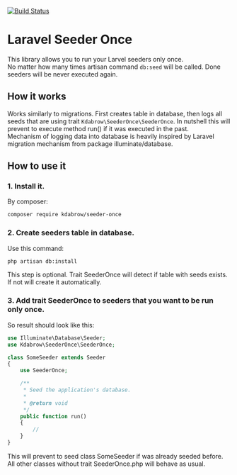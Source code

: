 [![Build Status](https://travis-ci.com/karoldabro/seeder-once.svg?branch=master)](https://travis-ci.com/karoldabro/seeder-once)
# Laravel Seeder Once
This library allows you to run your Larvel seeders only once. <br> No matter how many times artisan command `db:seed` will be called. Done seeders will be never executed again.

## How it works
Works similarly to migrations. First creates table in database, then logs all seeds that are using trait `Kdabrow\SeederOnce\SeederOnce`. In nutshell this will prevent to execute method run() if it was executed in the past. <br> Mechanism of logging data into database is heavily inspired by Laravel migration mechanism from package illuminate/database.

## How to use it

### 1. Install it. 
By composer:
```bash
composer require kdabrow/seeder-once
```

### 2. Create seeders table in database. 
Use this command:
``` bash
php artisan db:install
```
This step is optional. Trait SeederOnce will detect if table with seeds exists. If not will create it automatically.

### 3. Add trait SeederOnce to seeders that you want to be run only once. 
So result should look like this:
```php
use Illuminate\Database\Seeder;
use Kdabrow\SeederOnce\SeederOnce;

class SomeSeeder extends Seeder
{
    use SeederOnce;

    /**
     * Seed the application's database.
     *
     * @return void
     */
    public function run()
    {
        //
    }
}
```
This will prevent to seed class SomeSeeder if was already seeded before. All other classes without trait SeederOnce.php will behave as usual.
